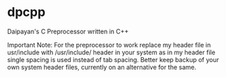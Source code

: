 # dpcpp
Daipayan's C Preprocessor written in C++

Important Note: For the preprocessor to work replace my header file in usr/include with /usr/include/ header in your system as in my header file single spacing is used instead of tab spacing. Better keep backup of your own system header files, currently on an alternative for the same.
